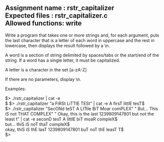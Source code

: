 Assignment name  : rstr_capitalizer  
Expected files   : rstr_capitalizer.c  
Allowed functions: write  
--------------------------------------------------------------------------------

Write a program that takes one or more strings and, for each argument, puts
the last character that is a letter of each word in uppercase and the rest
in lowercase, then displays the result followed by a \n.

A word is a section of string delimited by spaces/tabs or the start/end of the
string. If a word has a single letter, it must be capitalized.

A letter is a character in the set [a-zA-Z]

If there are no parameters, display \n.

Examples:

$> ./rstr_capitalizer | cat -e  
$
$> ./rstr_capitalizer "a FiRSt LiTTlE TESt" | cat -e  
A firsT littlE tesT$  
$> ./rstr_capitalizer "SecONd teST A LITtle BiT   Moar comPLEX" "   But... This iS not THAT COMPLEX" "     Okay, this is the last 1239809147801 but not    the least    t" | cat -e  
seconD tesT A littlE biT   moaR compleX$  
   but... thiS iS noT thaT compleX$  
     okay, thiS iS thE lasT 1239809147801 buT noT    thE leasT    T$    
$>
